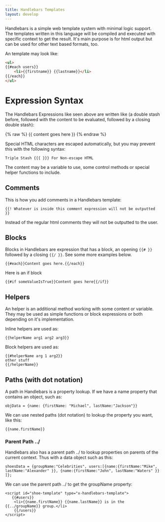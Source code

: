 ```yaml
---
title: Handlebars Templates
layout: develop
---
```


Handlebars is a simple web template system with minimal logic support. The
templates written in this language will be compiled and executed with specific
context to get the result. It's main purpose is for html output but can be used
for other text based formats, too.

An template may look like:

``` html
<ul>
{{#each users}}
    <li>{{firstname}} {{lastname}}</li>
{{/each}}
</ul>
```

Expression Syntax
===================================================================
The Handlebars Expressions like seen above are written like (a double stash before,
followed with the content to be evaluated, followed by a closing double stash): 

{% raw %}
{{ content goes here }}
{% endraw %}

Special HTML characters are escaped automatically, but you may prevent this
with the following syntax:

    Triple Stash {{{ }}} For Non-escape HTML

The content may be a variable to use, some control methods or special helper
functions to include.

Comments
-------------------------------------------------------------------
This is how you add comments in a Handlebars template:

    {{! Whatever is inside this comment expression will not be outputted  }}

Instead of the regular html comments they will not be outputted to the user.

Blocks
-------------------------------------------------------------------
Blocks in Handlebars are expression that has a block, an opening `{{# }}`
followed by a closing `{{/ }}`. See some more examples below.

    {{#each}}Content goes here.{{/each}}

Here is an if block

    {{#if someValueIsTrue}}Content goes here{{/if}}

Helpers
--------------------------------------------------------------------
An helper is an additional method working with some content or variable. They
may be used as simple functions or block expressions or both depending on it's
implementation.

Inline helpers are used as:

    {{helperName arg1 arg2 arg3}}

Block helpers are used as:

    {{#helperName arg 1 arg2}}
    other stuff
    {{/helperName}}

Paths (with dot notation)
--------------------------------------------------------------------
A path in Handlebars is a property lookup. If we have a name property that
contains an object, such as:

    objData = {name: {firstName: "Michael", lastName:"Jackson"}}

We can use nested paths (dot notation) to lookup the property you want, like this:

    {{name.firstName}}

### Parent Path ../
Handlebars also has a parent path ../ to lookup properties on parents of the
current context. Thus with a data object such as this:

    shoesData = {groupName:"Celebrities", users:[{name:{firstName:"Mike", lastName:"Alexander" }}, {name:{firstName:"John", lastName:"Waters" }} ]};

We can use the parent path ../ to get the groupName property:

    ​<script id="shoe-template" type="x-handlebars-template">​
       {{#users}}​
        <li>{{name.firstName}} {{name.lastName}} is in the {{../groupName}} group.</li>​
        {{/users}}
    ​</script>
